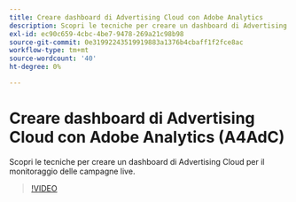 ```yaml
---
title: Creare dashboard di Advertising Cloud con Adobe Analytics
description: Scopri le tecniche per creare un dashboard di Advertising Cloud per il monitoraggio delle campagne in tempo reale
exl-id: ec90c659-4cbc-4be7-9478-269a21c98b98
source-git-commit: 0e31992243519919883a1376b4cbaff1f2fce8ac
workflow-type: tm+mt
source-wordcount: '40'
ht-degree: 0%

---
```


# Creare dashboard di Advertising Cloud con Adobe Analytics (A4AdC)

Scopri le tecniche per creare un dashboard di Advertising Cloud per il monitoraggio delle campagne live.

>[!VIDEO](https://video.tv.adobe.com/v/33922)
